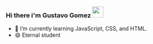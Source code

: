 ### Hi there i'm Gustavo Gomez <img src="https://github.com/rajput2107/rajput2107/blob/master/Assets/Hi.gif" width="29px">
- 🌱 I’m currently learning JavaScript, CSS, and HTML. 
- 😄 Eternal student

<!--
**Gusgq/Gusgq** is a ✨ _special_ ✨ repository because its `README.md` (this file) appears on your GitHub profile.

Here are some ideas to get you started:

- 🔭 I’m currently working on ...
- 🌱 I’m currently learning ...
- 👯 I’m looking to collaborate on ...
- 🤔 I’m looking for help with ...
- 💬 Ask me about ...
- 📫 How to reach me: ...
- 😄 Pronouns: ...
- ⚡ Fun fact: ...
-->
